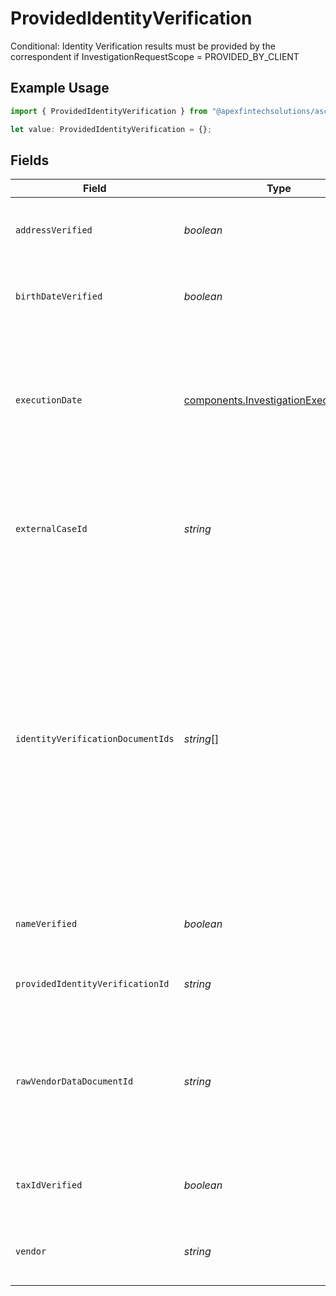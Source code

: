 # ProvidedIdentityVerification

Conditional: Identity Verification results must be provided by the correspondent if InvestigationRequestScope = PROVIDED_BY_CLIENT

## Example Usage

```typescript
import { ProvidedIdentityVerification } from "@apexfintechsolutions/ascend-sdk/models/components";

let value: ProvidedIdentityVerification = {};
```

## Fields

| Field                                                                                                                                                                                                                                      | Type                                                                                                                                                                                                                                       | Required                                                                                                                                                                                                                                   | Description                                                                                                                                                                                                                                | Example                                                                                                                                                                                                                                    |
| ------------------------------------------------------------------------------------------------------------------------------------------------------------------------------------------------------------------------------------------ | ------------------------------------------------------------------------------------------------------------------------------------------------------------------------------------------------------------------------------------------ | ------------------------------------------------------------------------------------------------------------------------------------------------------------------------------------------------------------------------------------------ | ------------------------------------------------------------------------------------------------------------------------------------------------------------------------------------------------------------------------------------------ | ------------------------------------------------------------------------------------------------------------------------------------------------------------------------------------------------------------------------------------------ |
| `addressVerified`                                                                                                                                                                                                                          | *boolean*                                                                                                                                                                                                                                  | :heavy_minus_sign:                                                                                                                                                                                                                         | Indicates whether the identity's address was verified                                                                                                                                                                                      | true                                                                                                                                                                                                                                       |
| `birthDateVerified`                                                                                                                                                                                                                        | *boolean*                                                                                                                                                                                                                                  | :heavy_minus_sign:                                                                                                                                                                                                                         | Indicates whether the identity's date of birth was verified                                                                                                                                                                                | true                                                                                                                                                                                                                                       |
| `executionDate`                                                                                                                                                                                                                            | [components.InvestigationExecutionDate](../../models/components/investigationexecutiondate.md)                                                                                                                                             | :heavy_minus_sign:                                                                                                                                                                                                                         | The date identity verification was performed. Must be formatted as an ISO-8601 YYYY-MM-DD                                                                                                                                                  | {<br/>"day": 30,<br/>"month": 9,<br/>"year": 2023<br/>}                                                                                                                                                                                    |
| `externalCaseId`                                                                                                                                                                                                                           | *string*                                                                                                                                                                                                                                   | :heavy_minus_sign:                                                                                                                                                                                                                         | Client-generated identifier associated with the KYC results for the appropriate case                                                                                                                                                       | 123456                                                                                                                                                                                                                                     |
| `identityVerificationDocumentIds`                                                                                                                                                                                                          | *string*[]                                                                                                                                                                                                                                 | :heavy_minus_sign:                                                                                                                                                                                                                         | A collection of unique identifiers provided by the documents api that correspond to any number of identity verification documents used in support of the external vendor to verify the identity, such as a driver's license, passport, etc | 0f01ae1f-d24c-4171-8f3f-c0b820bf3044                                                                                                                                                                                                       |
| `nameVerified`                                                                                                                                                                                                                             | *boolean*                                                                                                                                                                                                                                  | :heavy_minus_sign:                                                                                                                                                                                                                         | Indicates whether the identity's name was verified                                                                                                                                                                                         | true                                                                                                                                                                                                                                       |
| `providedIdentityVerificationId`                                                                                                                                                                                                           | *string*                                                                                                                                                                                                                                   | :heavy_minus_sign:                                                                                                                                                                                                                         | Id of this identity verification record                                                                                                                                                                                                    | 123456                                                                                                                                                                                                                                     |
| `rawVendorDataDocumentId`                                                                                                                                                                                                                  | *string*                                                                                                                                                                                                                                   | :heavy_minus_sign:                                                                                                                                                                                                                         | A unique identifier provided from the documents api that corresponds to an identity verification result                                                                                                                                    | 123456                                                                                                                                                                                                                                     |
| `taxIdVerified`                                                                                                                                                                                                                            | *boolean*                                                                                                                                                                                                                                  | :heavy_minus_sign:                                                                                                                                                                                                                         | Indicates whether the identity's tax id was verified                                                                                                                                                                                       | true                                                                                                                                                                                                                                       |
| `vendor`                                                                                                                                                                                                                                   | *string*                                                                                                                                                                                                                                   | :heavy_minus_sign:                                                                                                                                                                                                                         | Name of the vendor that performed identity verification                                                                                                                                                                                    | Your identity verification Vendor                                                                                                                                                                                                          |